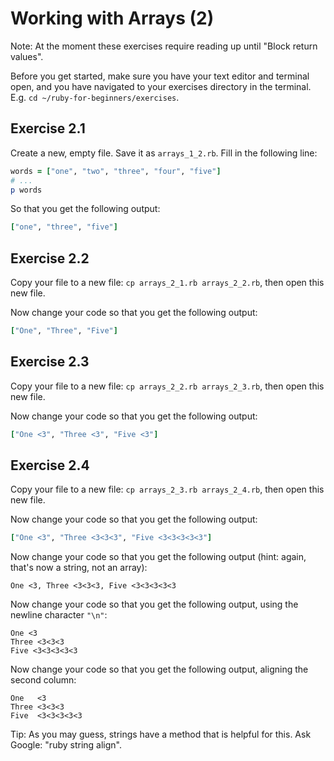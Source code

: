 # Working with Arrays (2)

Note: At the moment these exercises require reading up until "Block return values".

Before you get started, make sure you have your text editor and terminal open, and
you have navigated to your exercises directory in the terminal. E.g. `cd
~/ruby-for-beginners/exercises`.

## Exercise 2.1

Create a new, empty file. Save it as `arrays_1_2.rb`. Fill in the following line:

```ruby
words = ["one", "two", "three", "four", "five"]
# ...
p words
```

So that you get the following output:

```ruby
["one", "three", "five"]
```

## Exercise 2.2

Copy your file to a new file: `cp arrays_2_1.rb arrays_2_2.rb`, then open this
new file.

Now change your code so that you get the following output:

```ruby
["One", "Three", "Five"]
```

## Exercise 2.3

Copy your file to a new file: `cp arrays_2_2.rb arrays_2_3.rb`, then open this
new file.

Now change your code so that you get the following output:

```ruby
["One <3", "Three <3", "Five <3"]
```

## Exercise 2.4

Copy your file to a new file: `cp arrays_2_3.rb arrays_2_4.rb`, then open this
new file.

Now change your code so that you get the following output:

```ruby
["One <3", "Three <3<3<3", "Five <3<3<3<3<3"]
```

Now change your code so that you get the following output (hint: again, that's
now a string, not an array):

```
One <3, Three <3<3<3, Five <3<3<3<3<3
```

Now change your code so that you get the following output, using the newline
character `"\n"`:

```
One <3
Three <3<3<3
Five <3<3<3<3<3
```

Now change your code so that you get the following output, aligning the second
column:

```
One   <3
Three <3<3<3
Five  <3<3<3<3<3
```

Tip: As you may guess, strings have a method that is helpful for this. Ask
Google: "ruby string align".
